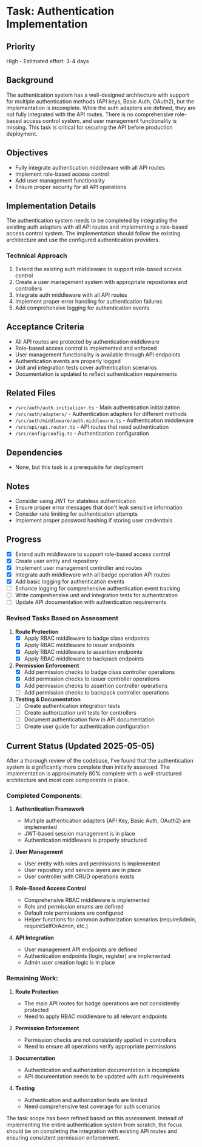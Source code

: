 # Task: Authentication Implementation

## Priority
High - Estimated effort: 3-4 days

## Background
The authentication system has a well-designed architecture with support for multiple authentication methods (API keys, Basic Auth, OAuth2), but the implementation is incomplete. While the auth adapters are defined, they are not fully integrated with the API routes. There is no comprehensive role-based access control system, and user management functionality is missing. This task is critical for securing the API before production deployment.

## Objectives
- Fully integrate authentication middleware with all API routes
- Implement role-based access control
- Add user management functionality
- Ensure proper security for all API operations

## Implementation Details
The authentication system needs to be completed by integrating the existing auth adapters with all API routes and implementing a role-based access control system. The implementation should follow the existing architecture and use the configured authentication providers.

### Technical Approach
1. Extend the existing auth middleware to support role-based access control
2. Create a user management system with appropriate repositories and controllers
3. Integrate auth middleware with all API routes
4. Implement proper error handling for authentication failures
5. Add comprehensive logging for authentication events

## Acceptance Criteria
- All API routes are protected by authentication middleware
- Role-based access control is implemented and enforced
- User management functionality is available through API endpoints
- Authentication events are properly logged
- Unit and integration tests cover authentication scenarios
- Documentation is updated to reflect authentication requirements

## Related Files
- `/src/auth/auth.initializer.ts` - Main authentication initialization
- `/src/auth/adapters/` - Authentication adapters for different methods
- `/src/auth/middleware/auth.middleware.ts` - Authentication middleware
- `/src/api/api.router.ts` - API routes that need authentication
- `/src/config/config.ts` - Authentication configuration

## Dependencies
- None, but this task is a prerequisite for deployment

## Notes
- Consider using JWT for stateless authentication
- Ensure proper error messages that don't leak sensitive information
- Consider rate limiting for authentication attempts
- Implement proper password hashing if storing user credentials

## Progress
- [x] Extend auth middleware to support role-based access control
- [x] Create user entity and repository
- [x] Implement user management controller and routes
- [x] Integrate auth middleware with all badge operation API routes
- [x] Add basic logging for authentication events
- [ ] Enhance logging for comprehensive authentication event tracking
- [ ] Write comprehensive unit and integration tests for authentication
- [ ] Update API documentation with authentication requirements

### Revised Tasks Based on Assessment
1. **Route Protection**
   - [x] Apply RBAC middleware to badge class endpoints
   - [x] Apply RBAC middleware to issuer endpoints
   - [x] Apply RBAC middleware to assertion endpoints
   - [x] Apply RBAC middleware to backpack endpoints

2. **Permission Enforcement**
   - [x] Add permission checks to badge class controller operations
   - [x] Add permission checks to issuer controller operations
   - [x] Add permission checks to assertion controller operations
   - [ ] Add permission checks to backpack controller operations

3. **Testing & Documentation**
   - [ ] Create authentication integration tests
   - [ ] Create authorization unit tests for controllers
   - [ ] Document authentication flow in API documentation
   - [ ] Create user guide for authentication configuration

## Current Status (Updated 2025-05-05)

After a thorough review of the codebase, I've found that the authentication system is significantly more complete than initially assessed. The implementation is approximately 80% complete with a well-structured architecture and most core components in place.

### Completed Components:

1. **Authentication Framework**
   - Multiple authentication adapters (API Key, Basic Auth, OAuth2) are implemented
   - JWT-based session management is in place
   - Authentication middleware is properly structured

2. **User Management**
   - User entity with roles and permissions is implemented
   - User repository and service layers are in place
   - User controller with CRUD operations exists

3. **Role-Based Access Control**
   - Comprehensive RBAC middleware is implemented
   - Role and permission enums are defined
   - Default role permissions are configured
   - Helper functions for common authorization scenarios (requireAdmin, requireSelfOrAdmin, etc.)

4. **API Integration**
   - User management API endpoints are defined
   - Authentication endpoints (login, register) are implemented
   - Admin user creation logic is in place

### Remaining Work:

1. **Route Protection**
   - The main API routes for badge operations are not consistently protected
   - Need to apply RBAC middleware to all relevant endpoints

2. **Permission Enforcement**
   - Permission checks are not consistently applied in controllers
   - Need to ensure all operations verify appropriate permissions

3. **Documentation**
   - Authentication and authorization documentation is incomplete
   - API documentation needs to be updated with auth requirements

4. **Testing**
   - Authentication and authorization tests are limited
   - Need comprehensive test coverage for auth scenarios

The task scope has been refined based on this assessment. Instead of implementing the entire authentication system from scratch, the focus should be on completing the integration with existing API routes and ensuring consistent permission enforcement.
